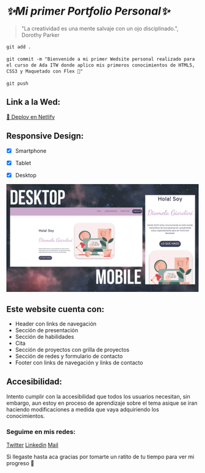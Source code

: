 # *✨Mi primer Portfolio Personal✨*

> "La creatividad es una mente salvaje con un ojo disciplinado.", Dorothy Parker

```
git add .

git commit -m "Bienvenide a mi primer Wedsite personal realizado para el curso de Ada ITW donde aplico mis primeros conocimientos de HTML5, CSS3 y Maquetado con Flex 🙌"

git push
```

## Link a la Wed:

[📌 Deploy en Netlify](https://diamelagiardini.netlify.app/)

## Responsive Design:
- [x] Smartphone 
- [x] Tablet 
- [x] Desktop


![](imagenes/foto-readme.png)

## Este website cuenta con:

- Header con links de navegación
- Sección de presentación
- Sección de habilidades
- Cita
- Sección de proyectos con grilla de proyectos
- Sección de redes y formulario de contacto
- Footer con links de navegación y links de contacto

## Accesibilidad:

Intento cumplir con la accesibilidad que todos los usuarios necesitan, sin embargo, aun estoy en proceso de aprendizaje sobre el tema asique se iran haciendo modificaciones a medida que vaya adquiriendo los conocimientos. 
### Seguime en mis redes:

[Twitter](https://twitter.com/diame_gi)
[Linkedin](https://www.linkedin.com/in/diamelagiardini/)
[Mail](mailto:giardinidiamela@gmail.com)

Si llegaste hasta aca gracias por tomarte un ratito de tu tiempo para ver mi progreso 💜 
